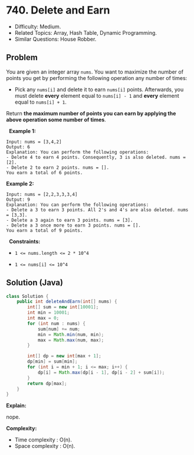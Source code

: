 # 740. Delete and Earn

- Difficulty: Medium.
- Related Topics: Array, Hash Table, Dynamic Programming.
- Similar Questions: House Robber.

## Problem

You are given an integer array ```nums```. You want to maximize the number of points you get by performing the following operation any number of times:


	
- Pick any ```nums[i]``` and delete it to earn ```nums[i]``` points. Afterwards, you must delete **every** element equal to ```nums[i] - 1``` and **every** element equal to ```nums[i] + 1```.


Return **the **maximum number of points** you can earn by applying the above operation some number of times**.

 
**Example 1:**

```
Input: nums = [3,4,2]
Output: 6
Explanation: You can perform the following operations:
- Delete 4 to earn 4 points. Consequently, 3 is also deleted. nums = [2].
- Delete 2 to earn 2 points. nums = [].
You earn a total of 6 points.
```

**Example 2:**

```
Input: nums = [2,2,3,3,3,4]
Output: 9
Explanation: You can perform the following operations:
- Delete a 3 to earn 3 points. All 2's and 4's are also deleted. nums = [3,3].
- Delete a 3 again to earn 3 points. nums = [3].
- Delete a 3 once more to earn 3 points. nums = [].
You earn a total of 9 points.
```

 
**Constraints:**


	
- ```1 <= nums.length <= 2 * 10^4```
	
- ```1 <= nums[i] <= 10^4```



## Solution (Java)

```java
class Solution {
    public int deleteAndEarn(int[] nums) {
        int[] sum = new int[10001];
        int min = 10001;
        int max = 0;
        for (int num : nums) {
            sum[num] += num;
            min = Math.min(num, min);
            max = Math.max(num, max);
        }

        int[] dp = new int[max + 1];
        dp[min] = sum[min];
        for (int i = min + 1; i <= max; i++) {
            dp[i] = Math.max(dp[i - 1], dp[i - 2] + sum[i]);
        }
        return dp[max];
    }
}
```

**Explain:**

nope.

**Complexity:**

* Time complexity : O(n).
* Space complexity : O(n).
